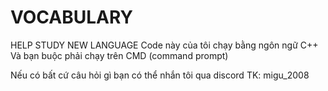 # VOCABULARY
HELP STUDY NEW LANGUAGE
Code này của tôi chạy bằng ngôn ngữ C++
Và bạn buộc phải chạy trên CMD (command prompt)

Nếu có bất cứ câu hỏi gì bạn có thể nhắn tôi qua discord
TK: migu_2008
